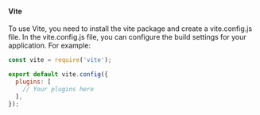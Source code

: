 #### Vite

To use Vite, you need to install the vite package and create a vite.config.js file. In the vite.config.js file, you can configure the build settings for your application. For example:

```js
const vite = require('vite');

export default vite.config({
  plugins: [
    // Your plugins here
  ],
});
```
